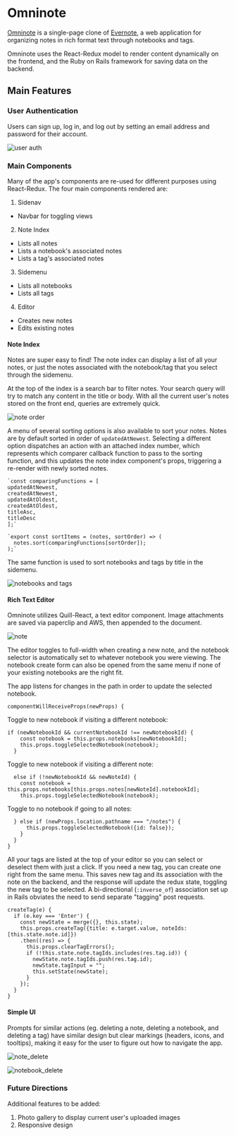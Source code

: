 # Omninote

[Omninote](https://omninote.herokuapp.com/) is a single-page clone of [Evernote](https://evernote.com/), a web application for organizing notes in rich format text through notebooks and tags.

Omninote uses the React-Redux model to render content dynamically on the frontend, and the Ruby on Rails framework for saving data on the backend.

## Main Features

### User Authentication
Users can sign up, log in, and log out by setting an email address and password for their account.

![user auth](https://raw.githubusercontent.com/ommish/Omninote/master/README_images/auth.gif)

### Main Components
Many of the app's components are re-used for different purposes using React-Redux. The four main components rendered are:

1. Sidenav
  - Navbar for toggling views
2. Note Index
  - Lists all notes
  - Lists a notebook's associated notes
  - Lists a tag's associated notes
3. Sidemenu
  - Lists all notebooks
  - Lists all tags
4. Editor
  - Creates new notes
  - Edits existing notes

#### Note Index
Notes are super easy to find! The note index can display a list of all your notes, or just the notes associated with the notebook/tag that you select through the sidemenu.

At the top of the index is a search bar to filter notes. Your search query will try to match any content in the title or body. With all the current user's notes stored on the front end, queries are extremely quick.

![note order](https://raw.githubusercontent.com/ommish/Omninote/master/README_images/order.gif)

A menu of several sorting options is also available to sort your notes.
Notes are by default sorted in order of `updatedAtNewest`. Selecting a different option dispatches an action with an attached index number, which represents which comparer callback function to pass to the sorting function, and this updates the note index component's props, triggering a re-render with newly sorted notes.

    `const comparingFunctions = [
    updatedAtNewest,
    createdAtNewest,
    updatedAtOldest,
    createdAtOldest,
    titleAsc,
    titleDesc
    ];`

    `export const sortItems = (notes, sortOrder) => (
      notes.sort(comparingFunctions[sortOrder]);
    );`

The same function is used to sort notebooks and tags by title in the sidemenu.

![notebooks and tags](https://raw.githubusercontent.com/ommish/Omninote/master/README_images/notebooks_tags.gif)


#### Rich Text Editor
Omninote utilizes Quill-React, a text editor component. Image attachments are saved via paperclip  and AWS, then appended to the document.

![note](https://raw.githubusercontent.com/ommish/Omninote/master/README_images/note.gif)


The editor toggles to full-width when creating a new note, and the notebook selector is automatically set to whatever notebook you were viewing. The notebook create form can also be opened from the same menu if none of your existing notebooks are the right fit.

The app listens for changes in the path in order to update the selected notebook.

    componentWillReceiveProps(newProps) {


Toggle to new notebook if visiting a different notebook:

    if (newNotebookId && currentNotebookId !== newNotebookId) {
        const notebook = this.props.notebooks[newNotebookId];
        this.props.toggleSelectedNotebook(notebook);
      }

Toggle to new notebook if visiting a different note:

      else if (!newNotebookId && newNoteId) {
        const notebook = this.props.notebooks[this.props.notes[newNoteId].notebookId];
        this.props.toggleSelectedNotebook(notebook);

Toggle to no notebook if going to all notes:

      } else if (newProps.location.pathname === "/notes") {
          this.props.toggleSelectedNotebook({id: false});
        }
      }
    }


All your tags are listed at the top of your editor so you can select or deselect them with just a click. If you need a new tag, you can create one right from the same menu. This saves new tag and its association with the note on the backend, and the response will update the redux state, toggling the new tag to be selected. A bi-directional (`:inverse_of`) association set up in Rails obviates the need to send separate "tagging" post requests.

    createTag(e) {
      if (e.key === 'Enter') {
        const newState = merge({}, this.state);
        this.props.createTag({title: e.target.value, noteIds: [this.state.note.id]})
        .then((res) => {
          this.props.clearTagErrors();
          if (!this.state.note.tagIds.includes(res.tag.id)) {
            newState.note.tagIds.push(res.tag.id);
            newState.tagInput = "";
            this.setState(newState);
          }
        });
      }
    }

#### Simple UI
Prompts for similar actions (eg. deleting a note, deleting a notebook, and deleting a tag) have similar design but clear markings (headers, icons, and tooltips), making it easy for the user to figure out how to navigate the app.


![note_delete](https://github.com/ommish/Omninote/blob/master/README_images/note_delete.png "Delete Notes")


![notebook_delete](https://github.com/ommish/Omninote/blob/master/README_images/notebook_delete.png "Delete Notebooks")


### Future Directions

Additional features to be added:
1. Photo gallery to display current user's uploaded images
2. Responsive design

